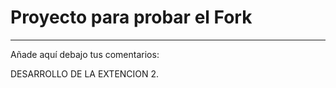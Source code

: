 # Proyecto para probar el Fork

----
Añade aquí debajo tus comentarios:

<!-- A partir de aquí (esta línea no se muestra) -->

DESARROLLO DE LA EXTENCION 2. 